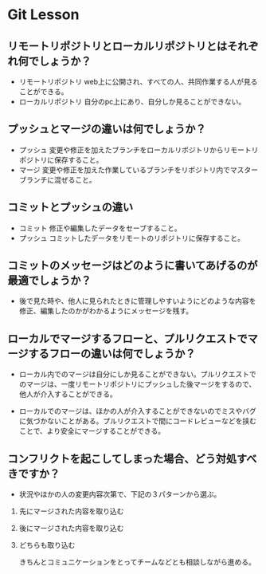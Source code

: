 # Git Lesson

## リモートリポジトリとローカルリポジトリとはそれぞれ何でしょうか？

* リモートリポジトリ
web上に公開され、すべての人、共同作業する人が見ることができる。
* ローカルリポジトリ
自分のpc上にあり、自分しか見ることができない。

## プッシュとマージの違いは何でしょうか？

* プッシュ
変更や修正を加えたブランチをローカルリポジトリからリモートリポジトリに保存すること。
* マージ
 変更や修正を加えた作業しているブランチをリポジトリ内でマスターブランチに混ぜること。

## コミットとプッシュの違い

* コミット
修正や編集したデータをセーブすること。
* プッシュ
コミットしたデータをリモートのリポジトリに保存すること。

## コミットのメッセージはどのように書いてあげるのが最適でしょうか？

* 後で見た時や、他人に見られたときに管理しやすいようにどのような内容を修正、編集したのかがわかるようにメッセージを残す。


## ローカルでマージするフローと、プルリクエストでマージするフローの違いは何でしょうか？

* ローカル内でのマージは自分にしか見ることができない。プルリクエストでのマージは、一度リモートリポジトリにプッシュした後マージをするので、他人が介入することができる。

* ローカルでのマージは、ほかの人が介入することができないのでミスやバグに気づかないことがある。プルリクエストで間にコードレビューなどを挟むことで、より安全にマージすることができる。


## コンフリクトを起こしてしまった場合、どう対処すべきですか？

* 状況やほかの人の変更内容次第で、下記の３パターンから選ぶ。
1. 先にマージされた内容を取り込む
2. 後にマージされた内容を取り込む
3. どちらも取り込む

    きちんとコミュニケーションをとってチームなどとも相談しながら進める。